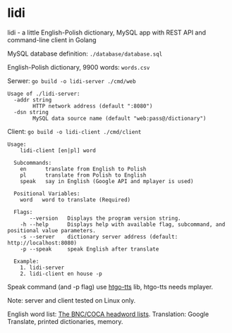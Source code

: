 # lidi
lidi - a little English-Polish dictionary, MySQL app with REST API and command-line client in Golang

MySQL database definition:
`./database/database.sql`

English-Polish dictionary, 9900 words:
`words.csv`

Serwer:
`go build -o lidi-server ./cmd/web`

```
Usage of ./lidi-server:
  -addr string
    	HTTP network address (default ":8080")
  -dsn string
    	MySQL data source name (default "web:pass@/dictionary")
```

Client:
`go build -o lidi-client ./cmd/client`

```
Usage:
    lidi-client [en|pl] word

  Subcommands: 
    en      translate from English to Polish
    pl      translate from Polish to English
    speak   say in English (Google API and mplayer is used)

  Positional Variables: 
    word   word to translate (Required)

  Flags: 
       --version   Displays the program version string.
    -h --help      Displays help with available flag, subcommand, and positional value parameters.
    -s --server    dictionary server address (default: http://localhost:8080)
    -p --speak     speak English after translate

  Example:
    1. lidi-server
    2. lidi-client en house -p 
```

Speak command (and -p flag) use [htgo-tts](https://github.com/hegedustibor/htgo-tts) lib,
htgo-tts needs mplayer. 

Note: server and client tested on Linux only.

English word list: [The BNC/COCA headword lists](https://www.wgtn.ac.nz/lals/resources/paul-nations-resources/vocabulary-lists).
Translation: Google Translate, printed dictionaries, memory.